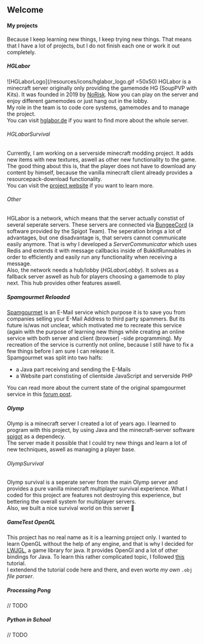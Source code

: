 ## Welcome

#### My projects

Because I keep learning new things, I keep trying new things. That means that I have a lot of projects, but I do not finish each one or work it out completely.

##### HGLabor
![HGLaborLogo](/resources/icons/hglabor_logo.gif =50x50)
HGLabor is a minecraft server originally only providing the gamemode HG (SoupPVP with Kits). It was founded in 2019 by [NoRisk](https://www.youtube.com/noriskk).
Now you can play on the server and enjoy different gamemodes or just hang out in the lobby.
<br>
My role in the team is to code core systems, gamemodes and to manage the project.
<br>
You can visit [hglabor.de](http://hglabor.de) if you want to find more about the whole server.

###### HGLaborSurvival
Currently, I am working on a serverside minecraft modding project. It adds new items with new textures, aswell as other new functionality to the game. The good thing about this is, that the player does not have to download any content by himself, because the vanilla minecraft client already provides a resourcepack-download functionality.
<br>
You can visit the [project website](https://sites.google.com/view/hglaborsurvival/) if you want to learn more.

###### Other
HGLabor is a network, which means that the server actually constist of several seperate servers. These servers are connected via [BungeeCord](https://www.spigotmc.org/wiki/bungeecord/) (a software provided by the Spigot Team). The seperation brings a lot of advantages, but one disadvantage is, that servers cannot communicate easily anymore. That is why I developed a *ServerCommunicator* which uses Redis and extends it with message callbacks inside of BukkitRunnables in order to efficiently and easily run any functionality when receiving a message.
<br>
Also, the network needs a hub/lobby (*HGLaborLobby*). It solves as a fallback server aswell as hub for players choosing a gamemode to play next. This hub provides other features aswell.

##### Spamgourmet Reloaded
[Spamgourmet](https://spamgourmet.com) is an E-Mail service which purpose it is to save you from companies selling your E-Mail Address to third party spammers. But its future is/was not unclear, which motivated me to recreate this service (again with the purpose of learning new things while creating an online service with both server and client (browser) -side programming). My recreation of the service is currently not online, because I still have to fix a few things before I am sure I can release it.
<br>
Spamgourmet was split into two halfs:
- a Java part receiving and sending the E-Mails
- a Website part constisting of clientside JavaScript and serverside PHP

You can read more about the current state of the original spamgourmet service in this [forum post](https://bbs.spamgourmet.com/viewtopic.php?f=7&t=1793&sid=5a5448445da031e1773bd777b125f903).

##### Olymp
Olymp is a minecraft server I created a lot of years ago. I learned to program with this project, by using Java and the minecraft-server software [spigot](https://spigotmc.org) as a dependecy.
<br>
The server made it possible that I could try new things and learn a lot of new techniques, aswell as managing a player base.

###### OlympSurvival
Olymp survival is a seperate server from the main Olymp server and provides a pure vanilla minecraft multiplayer survival experience. What I coded for this project are features not destroying this experience, but bettering the overall system for multiplayer servers.
<br>
Also, we built a nice survival world on this server 🙂

##### GameTest OpenGL
This project has no real name as it is a learning project only. I wanted to learn OpenGL without the help of any engine, and that is why I decided for [LWJGL](https://www.lwjgl.org/), a game library for java. It provides OpenGl and a lot of other bindings for Java. To learn this rather complicated topic, I followed [this](https://ahbejarano.gitbook.io/lwjglgamedev/) tutorial.
<br>
I extendend the tutorial code here and there, and even worte *my own* `.obj` *file parser*.

##### Processing Pong
// TODO

##### Python in School
// TODO
